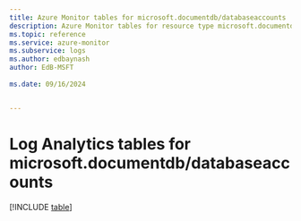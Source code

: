 ```yaml
---
title: Azure Monitor tables for microsoft.documentdb/databaseaccounts
description: Azure Monitor tables for resource type microsoft.documentdb/databaseaccounts
ms.topic: reference
ms.service: azure-monitor
ms.subservice: logs
ms.author: edbaynash
author: EdB-MSFT
   
ms.date: 09/16/2024


---
```


# Log Analytics tables for microsoft.documentdb/databaseaccounts  

[!INCLUDE [table](~/reusable-content/ce-skilling/azure/includes/azure-monitor/reference/tables/microsoft-documentdb_databaseaccounts-include.md)]

